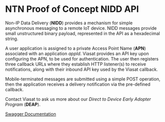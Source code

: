 # NTN Proof of Concept NIDD API

Non-IP Data Delivery (**NIDD**) provides a mechanism for simple asynchronous
messaging to a remote IoT device. NIDD messages provide small unstructured
binary payload, represented in the API as a hexadecimal string.

A user application is assigned to a private Access Point Name (**APN**) 
associated with an application *appId*. Viasat provides an API key upon
configuring the APN, to be used for authentication.
The user then registers three callback URLs where they establish HTTP
listener(s) to receive notifications, along with their inbound API key used by
the Viasat callback.

Mobile-terminated messages are submitted using a simple POST operation, then
the application receives a delivery notification via the pre-defined callback.

Contact Viasat to ask us more about our *Direct to Device*
*Early Adopter Program* (**DEAP**).

[Swagger Documentation](https://inmarsat-enterprise.github.io/ntn-poc-nidd-api)